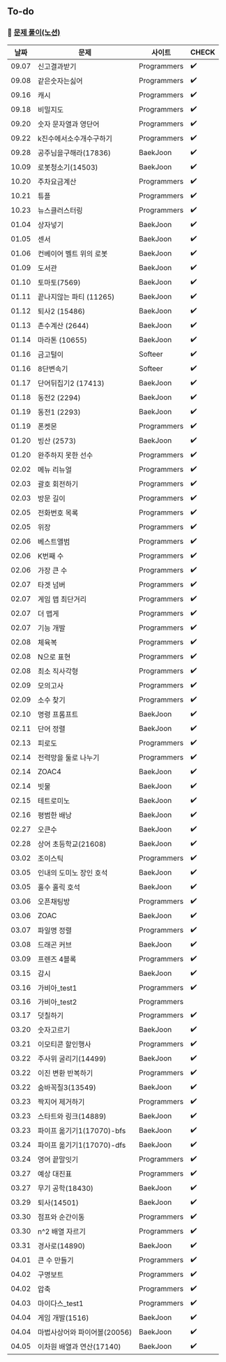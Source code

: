 ## To-do

### :pushpin: [문제 풀이(노션)](https://amazing-act-aab.notion.site/Study-63bcff57acf54873bc69d604866107c2)

| 날짜  | 문제                         | 사이트      | CHECK              |
| ----- | ---------------------------- | ----------- | ------------------ |
| 09.07 | 신고결과받기                 | Programmers | :heavy_check_mark: |
| 09.08 | 같은숫자는싫어               | Programmers | :heavy_check_mark: |
| 09.16 | 캐시                         | Programmers | :heavy_check_mark: |
| 09.18 | 비밀지도                     | Programmers | :heavy_check_mark: |
| 09.20 | 숫자 문자열과 영단어         | Programmers | :heavy_check_mark: |
| 09.22 | k진수에서소수개수구하기      | Programmers | :heavy_check_mark: |
| 09.28 | 공주님을구해라(17836)        | BaekJoon    | :heavy_check_mark: |
| 10.09 | 로봇청소기(14503)            | BaekJoon    | :heavy_check_mark: |
| 10.20 | 주차요금계산                 | Programmers | :heavy_check_mark: |
| 10.21 | 튜플                         | Programmers | :heavy_check_mark: |
| 10.23 | 뉴스클러스터링               | Programmers | :heavy_check_mark: |
| 01.04 | 상자넣기                     | BaekJoon    | :heavy_check_mark: |
| 01.05 | 센서                         | BaekJoon    | :heavy_check_mark: |
| 01.06 | 컨베이어 벨트 위의 로봇      | BaekJoon    | :heavy_check_mark: |
| 01.09 | 도서관                       | BaekJoon    | :heavy_check_mark: |
| 01.10 | 토마토(7569)                 | BaekJoon    | :heavy_check_mark: |
| 01.11 | 끝나지않는 파티 (11265)      | BaekJoon    | :heavy_check_mark: |
| 01.12 | 퇴사2 (15486)                | BaekJoon    | :heavy_check_mark: |
| 01.13 | 촌수계산 (2644)              | BaekJoon    | :heavy_check_mark: |
| 01.14 | 마라톤 (10655)               | BaekJoon    | :heavy_check_mark: |
| 01.16 | 금고털이                     | Softeer     | :heavy_check_mark: |
| 01.16 | 8단변속기                    | Softeer     | :heavy_check_mark: |
| 01.17 | 단어뒤집기2 (17413)          | BaekJoon    | :heavy_check_mark: |
| 01.18 | 동전2 (2294)                 | BaekJoon    | :heavy_check_mark: |
| 01.19 | 동전1 (2293)                 | BaekJoon    | :heavy_check_mark: |
| 01.19 | 폰켓몬                       | Programmers | :heavy_check_mark: |
| 01.20 | 빙산 (2573)                  | BaekJoon    | :heavy_check_mark: |
| 01.20 | 완주하지 못한 선수           | Programmers | :heavy_check_mark: |
| 02.02 | 메뉴 리뉴얼                  | Programmers | :heavy_check_mark: |
| 02.03 | 괄호 회전하기                | Programmers | :heavy_check_mark: |
| 02.03 | 방문 길이                    | Programmers | :heavy_check_mark: |
| 02.05 | 전화번호 목록                | Programmers | :heavy_check_mark: |
| 02.05 | 위장                         | Programmers | :heavy_check_mark: |
| 02.06 | 베스트앨범                   | Programmers | :heavy_check_mark: |
| 02.06 | K번째 수                     | Programmers | :heavy_check_mark: |
| 02.06 | 가장 큰 수                   | Programmers | :heavy_check_mark: |
| 02.07 | 타겟 넘버                    | Programmers | :heavy_check_mark: |
| 02.07 | 게임 맵 최단거리             | Programmers | :heavy_check_mark: |
| 02.07 | 더 맵게                      | Programmers | :heavy_check_mark: |
| 02.07 | 기능 개발                    | Programmers | :heavy_check_mark: |
| 02.08 | 체육복                       | Programmers | :heavy_check_mark: |
| 02.08 | N으로 표현                   | Programmers | :heavy_check_mark: |
| 02.08 | 최소 직사각형                | Programmers | :heavy_check_mark: |
| 02.09 | 모의고사                     | Programmers | :heavy_check_mark: |
| 02.09 | 소수 찾기                    | Programmers | :heavy_check_mark: |
| 02.10 | 명령 프롬프트                | BaekJoon    | :heavy_check_mark: |
| 02.11 | 단어 정렬                    | BaekJoon    | :heavy_check_mark: |
| 02.13 | 피로도                       | Programmers | :heavy_check_mark: |
| 02.14 | 전력망을 둘로 나누기         | Programmers | :heavy_check_mark: |
| 02.14 | ZOAC4                        | BaekJoon    | :heavy_check_mark: |
| 02.14 | 빗물                         | BaekJoon    | :heavy_check_mark: |
| 02.15 | 테트로미노                   | BaekJoon    | :heavy_check_mark: |
| 02.16 | 평범한 배낭                  | BaekJoon    | :heavy_check_mark: |
| 02.27 | 오큰수                       | BaekJoon    | :heavy_check_mark: |
| 02.28 | 상어 초등학교(21608)         | BaekJoon    | :heavy_check_mark: |
| 03.02 | 조이스틱                     | Programmers | :heavy_check_mark: |
| 03.05 | 인내의 도미노 장인 호석      | BaekJoon    | :heavy_check_mark: |
| 03.05 | 홀수 홀릭 호석               | BaekJoon    | :heavy_check_mark: |
| 03.06 | 오픈채팅방                   | Programmers | :heavy_check_mark: |
| 03.06 | ZOAC                         | BaekJoon    | :heavy_check_mark: |
| 03.07 | 파일명 정렬                  | Programmers | :heavy_check_mark: |
| 03.08 | 드래곤 커브                  | BaekJoon    | :heavy_check_mark: |
| 03.09 | 프렌즈 4블록                 | Programmers | :heavy_check_mark: |
| 03.15 | 감시                         | BaekJoon    | :heavy_check_mark: |
| 03.16 | 가비아\_test1                | Programmers | :heavy_check_mark: |
| 03.16 | 가비아\_test2                | Programmers |                    |
| 03.17 | 덧칠하기                     | Programmers | :heavy_check_mark: |
| 03.20 | 숫자고르기                   | BaekJoon    | :heavy_check_mark: |
| 03.21 | 이모티콘 할인행사            | Programmers | :heavy_check_mark: |
| 03.22 | 주사위 굴리기(14499)         | BaekJoon    | :heavy_check_mark: |
| 03.22 | 이진 변환 반복하기           | Programmers | :heavy_check_mark: |
| 03.22 | 숨바꼭질3(13549)             | BaekJoon    | :heavy_check_mark: |
| 03.23 | 짝지어 제거하기              | Programmers | :heavy_check_mark: |
| 03.23 | 스타트와 링크(14889)         | BaekJoon    | :heavy_check_mark: |
| 03.23 | 파이프 옮기기1(17070)-bfs    | BaekJoon    | :heavy_check_mark: |
| 03.24 | 파이프 옮기기1(17070)-dfs    | BaekJoon    | :heavy_check_mark: |
| 03.24 | 영어 끝말잇기                | Programmers | :heavy_check_mark: |
| 03.27 | 예상 대진표                  | Programmers | :heavy_check_mark: |
| 03.27 | 무기 공학(18430)             | BaekJoon    | :heavy_check_mark: |
| 03.29 | 퇴사(14501)                  | BaekJoon    | :heavy_check_mark: |
| 03.30 | 점프와 순간이동              | Programmers | :heavy_check_mark: |
| 03.30 | n^2 배열 자르기              | Programmers | :heavy_check_mark: |
| 03.31 | 경사로(14890)                | BaekJoon    | :heavy_check_mark: |
| 04.01 | 큰 수 만들기                 | Programmers | :heavy_check_mark: |
| 04.02 | 구명보트                     | Programmers | :heavy_check_mark: |
| 04.02 | 압축                         | Programmers | :heavy_check_mark: |
| 04.03 | 마이다스\_test1              | Programmers | :heavy_check_mark: |
| 04.04 | 게임 개발(1516)              | BaekJoon    | :heavy_check_mark: |
| 04.04 | 마법사상어와 파이어볼(20056) | BaekJoon    | :heavy_check_mark: |
| 04.05 | 이차원 배열과 연산(17140)    | BaekJoon    | :heavy_check_mark: |
